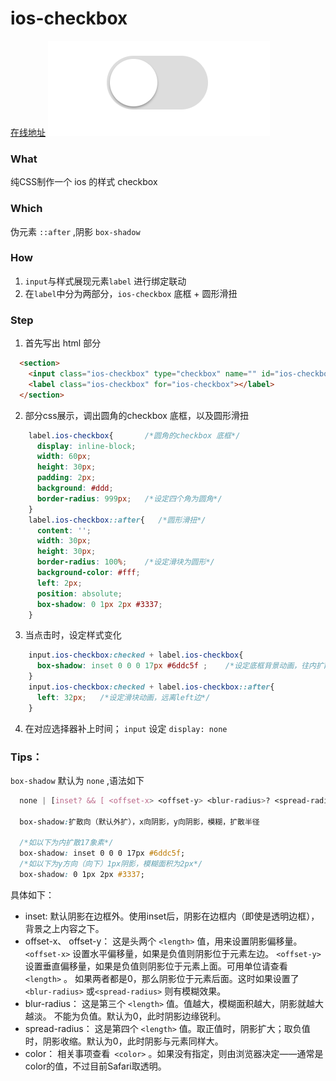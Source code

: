 # ios-checkbox

[在线地址](https://ices1.github.io/demo/ios-checkbox-o/index.html)
![图片](https://raw.githubusercontent.com/ices1/demo/master/ios-checkbox-o/1.gif)

### What
  纯CSS制作一个 ios 的样式 checkbox

### Which
  伪元素 `::after` ,阴影 `box-shadow` 

### How
  1. `input`与样式展现元素`label` 进行绑定联动
  2. 在`label`中分为两部分，`ios-checkbox` 底框 + 圆形滑扭

### Step
  1. 首先写出 html 部分

  ```html
    <section>
      <input class="ios-checkbox" type="checkbox" name="" id="ios-checkbox">
      <label class="ios-checkbox" for="ios-checkbox"></label>
    </section>
  ```
  2. 部分css展示，调出圆角的checkbox 底框，以及圆形滑扭

  ```css
      label.ios-checkbox{       /*圆角的checkbox 底框*/
        display: inline-block;
        width: 60px;
        height: 30px;
        padding: 2px;
        background: #ddd;
        border-radius: 999px;   /*设定四个角为圆角*/
      }
      label.ios-checkbox::after{   /*圆形滑扭*/
        content: '';
        width: 30px;
        height: 30px; 
        border-radius: 100%;    /*设定滑块为圆形*/
        background-color: #fff;
        left: 2px;
        position: absolute;
        box-shadow: 0 1px 2px #3337;
      }
  ```
  3. 当点击时，设定样式变化

  ```css
      input.ios-checkbox:checked + label.ios-checkbox{ 
        box-shadow: inset 0 0 0 17px #6ddc5f ;    /*设定底框背景动画，往内扩散*/
      }
      input.ios-checkbox:checked + label.ios-checkbox::after{
        left: 32px;   /*设定滑块动画，远离left边*/
      }
  ```
  4. 在对应选择器补上时间； `input` 设定 `display: none` 


### Tips：
  `box-shadow` 默认为 `none` ,语法如下

  ```css
    none | [inset? && [ <offset-x> <offset-y> <blur-radius>? <spread-radius>? <color>? ] ]#

    box-shadow:扩散向（默认外扩），x向阴影，y向阴影，模糊，扩散半径

    /*如以下为内扩散17象素*/
    box-shadow: inset 0 0 0 17px #6ddc5f;
    /*如以下为y方向（向下）1px阴影，模糊面积为2px*/
    box-shadow: 0 1px 2px #3337;
  ```

具体如下：

  - inset:
  默认阴影在边框外。使用inset后，阴影在边框内（即使是透明边框），背景之上内容之下。
  - offset-x、 offset-y：
这是头两个 `<length>` 值，用来设置阴影偏移量。`<offset-x>` 设置水平偏移量，如果是负值则阴影位于元素左边。 `<offset-y>` 设置垂直偏移量，如果是负值则阴影位于元素上面。可用单位请查看 `<length>` 。
如果两者都是0，那么阴影位于元素后面。这时如果设置了`<blur-radius>` 或`<spread-radius>` 则有模糊效果。
  - blur-radius：
这是第三个 `<length>` 值。值越大，模糊面积越大，阴影就越大越淡。 不能为负值。默认为0，此时阴影边缘锐利。
  - spread-radius：
这是第四个 `<length>` 值。取正值时，阴影扩大；取负值时，阴影收缩。默认为0，此时阴影与元素同样大。
  - color：
相关事项查看` <color>` 。如果没有指定，则由浏览器决定——通常是color的值，不过目前Safari取透明。

